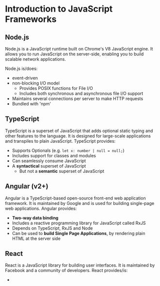 # Introduction to JavaScript Frameworks

## Node.js
Node.js is a JavaScript runtime built on Chrome's V8 JavaScript engine. It allows you to run JavaScript on the server-side, enabling you to build scalable network applications. 

Node.js is/does:
- event-driven
- non-blocking I/O model 
  - Provides POSIX functions for File I/O
  - Includes both synchronous and asynchronous file I/O support
- Maintains several connections per server to make HTTP requests
- Bundled with 'npm'

## TypeScript
TypeScript is a superset of JavaScript that adds optional static typing and other features to the language. It is designed for large-scale applications and transpiles to plain JavaScript. TypeScript provides:

- Supports Optionals (e.g. `let x: number | null = null;`)
- Includes support for classes and modules
- Can seamlessly consume JavaScript
- A **syntactical** superset of JavaScript
  - But not a **semantic** superset of JavaScript

## Angular (v2+)
Angular is a TypeScript-based open-source front-end web application framework. It is maintained by Google and is used for building single-page web applications. Angular provides:

- **Two-way data binding**
- Includes a reactive programming library for JavaScript called RxJS
- Depends on TypeScript, RxJS and Node
- Can be used to **build Single Page Applications**, by rendering plain HTML at the server side

## React
React is a JavaScript library for building user interfaces. It is maintained by Facebook and a community of developers. React provides/is:

- 
